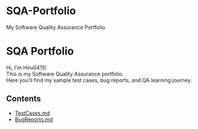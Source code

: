 # SQA-Portfolio
My Software Quality Assurance Portfolio

  # SQA Portfolio

  Hi, I'm Hiru0415!  
  This is my Software Quality Assurance portfolio.  
  Here you’ll find my sample test cases, bug reports, and QA learning journey.

  ## Contents
  - [TestCases.md](TestCases.md)
  - [BugReports.md](BugReports.md)
